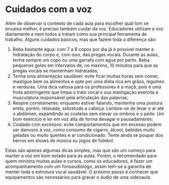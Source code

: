 # Cuidados com a voz

Além de observar o contexto de cada aula para escolher qual tom se encaixa melhor, é preciso também cuidar da voz. Educadores utilizam a voz diariamente e nem todos a tratam como sua principal ferramenta de trabalho. Alguns cuidados básicos, mas que fazem toda a diferença são:

1. Beba bastante água: com 7 a 8 copos por dia já é possível manter a hidratação do corpo e, com isso, das pregas vocais. Durante as aulas, tenha sempre um copo ou uma garrafa com água por perto. Beba pequenos goles em intervalos de, no máximo, 10 minutos para que as pregas vocais se mantenham hidratadas;
2. Tenha uma alimentação saudável: evite ficar muitas horas sem comer, mastigue bem os alimentos e opte por uma dieta rica em grãos, legumes e verduras. Uma dica valiosa para os professores é a maçã, pois é uma fruta adstringente que limpa o trato vocal e sua mastigação exercita a musculatura responsável pela articulação das palavras;
3. Respire corretamente: enquanto estiver falando, mantenha uma postura ereta, porém, relaxada, sobretudo a cabeça. Lembre-se de levar o ar até o abdômen, expandindo as costelas sem elevar os ombros e o peito. Um bom exercício é ler em voz alta de forma devagar e pausadamente;
4. Cuidado com excessos: evite comportamentos que em excesso podem ser danosos à voz, como consumo de cigarro, álcool, bebidas muito geladas ou muito quentes e ar condicionado. Tente ainda se poupar dos berros em shows de música ou jogos de futebol.

Estas são apenas algumas dicas simples, mas que são um começo para manter a voz em bom estado para as aulas. Porém, o recomendado para quem ministra muitas aulas e cursos, como os educadores, é fazer um acompanhamento com um fonoaudiólogo, assim tem-se a garantia de manter toda a estrutura vocal saudável. O próximo passo é conhecer que equipamentos são necessários para gravar o áudio de uma videoaula.

